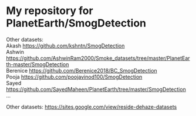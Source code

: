 # My repository for PlanetEarth/SmogDetection

Other datasets:  
Akash    https://github.com/kshntn/SmogDetection  
Ashwin https://github.com/AshwinRam2000/Smoke_datasets/tree/master/PlanetEarth-master/SmogDetection  
Berenice https://github.com/Berenice2018/BC_SmogDetection  
Pooja https://github.com/poojavinod100/SmogDetection  
Sayed https://github.com/SayedMaheen/PlanetEarth/tree/master/SmogDetection  
...

Other datasets:
https://sites.google.com/view/reside-dehaze-datasets
